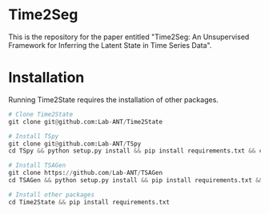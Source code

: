 # Time2Seg

This is the repository for the paper entitled "Time2Seg: An Unsupervised Framework for Inferring the Latent State in Time Series Data".

# Installation

Running Time2State requires the installation of other packages.

```python
# Clone Time2State
git clone git@github.com:Lab-ANT/Time2State

# Install TSpy
git clone git@github.com:Lab-ANT/TSpy
cd TSpy && python setup.py install && pip install requirements.txt && cd ..

# Install TSAGen
git clone https://github.com/Lab-ANT/TSAGen
cd TSAGen && python setup.py install && pip install requirements.txt && cd ..

# Install other packages
cd Time2State && pip install requirements.txt
```